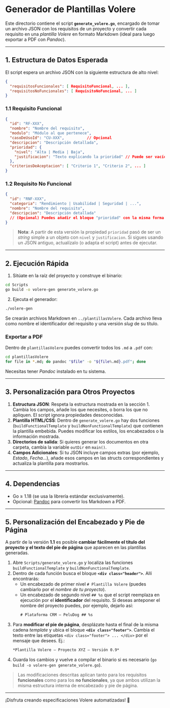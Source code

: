 # Generador de Plantillas Volere

Este directorio contiene el script **`generate_volere.go`**, encargado de tomar un archivo JSON con los requisitos de un proyecto y convertir cada requisito en una _plantilla Volere_ en formato Markdown (ideal para luego exportar a PDF con _Pandoc_).

---

## 1. Estructura de Datos Esperada

El script espera un archivo JSON con la siguiente estructura de alto nivel:

```json
{
  "requisitosFuncionales": [ RequisitoFuncional, ... ],
  "requisitosNoFuncionales": [ RequisitoNoFuncional, ... ]
}
```

### 1.1 Requisito Funcional

```json
{
  "id": "RF-XXX",
  "nombre": "Nombre del requisito",
  "modulo": "Módulo al que pertenece",
  "casoDeUsoId": "CU-XXX",          // Opcional
  "descripcion": "Descripción detallada",
  "prioridad": {
    "nivel": "Alta | Media | Baja",
    "justificacion": "Texto explicando la prioridad" // Puede ser vacío
  },
  "criteriosDeAceptacion": [ "Criterio 1", "Criterio 2", ... ]
}
```

### 1.2 Requisito No Funcional

```json
{
  "id": "RNF-XXX",
  "categoria": "Rendimiento | Usabilidad | Seguridad | ...",
  "nombre": "Nombre del requisito",
  "descripcion": "Descripción detallada"
  // (Opcional) Puedes añadir el bloque "prioridad" con la misma forma que arriba
}
```

> **Nota**: A partir de esta versión la propiedad `prioridad` pasó de ser un _string_ simple a un objeto con `nivel` y `justificacion`. Si sigues usando un JSON antiguo, actualízalo (o adapta el script) antes de ejecutar.

---

## 2. Ejecución Rápida

1. Sitúate en la raíz del proyecto y construye el binario:

```bash
cd Scripts
go build -o volere-gen generate_volere.go
```

2. Ejecuta el generador:

```bash
./volere-gen
```

Se crearán archivos Markdown en `../plantillasVolere`. Cada archivo lleva como nombre el identificador del requisito y una versión _slug_ de su título.

### Exportar a PDF

Dentro de `plantillasVolere` puedes convertir todos los `.md` a `.pdf` con:

```bash
cd plantillasVolere
for file in *.md; do pandoc "$file" -o "${file%.md}.pdf"; done
```

Necesitas tener _Pandoc_ instalado en tu sistema.

---

## 3. Personalización para Otros Proyectos

1. **Estructura JSON**: Respeta la estructura mostrada en la sección 1. Cambia los campos, añade los que necesites, o borra los que no apliquen. El script ignora propiedades desconocidas.
2. **Plantilla HTML/CSS**: Dentro de `generate_volere.go` hay dos funciones (`buildFunctionalTemplate` y `buildNonFunctionalTemplate`) que contienen la plantilla embebida. Puedes modificar los estilos, los encabezados o la información mostrada.
3. **Directorios de salida**: Si quieres generar los documentos en otra carpeta, cambia la variable `outDir` en `main()`.
4. **Campos Adicionales**: Si tu JSON incluye campos extras (por ejemplo, _Estado_, _Fecha_...), añade esos campos en las structs correspondientes y actualiza la plantilla para mostrarlos.

---

## 4. Dependencias

- Go ≥ 1.18 (se usa la librería estándar exclusivamente).
- Opcional: [Pandoc](https://pandoc.org/) para convertir los Markdown a PDF.

---

## 5. Personalización del Encabezado y Pie de Página

A partir de la versión **1.1** es posible **cambiar fácilmente el título del proyecto y el texto del pie de página** que aparecen en las plantillas generadas.

1. Abre `Scripts/generate_volere.go` y localiza las funciones `buildFunctionalTemplate` y `buildNonFunctionalTemplate`.
2. Dentro de cada función busca el bloque **`<div class="header">`**. Allí encontrarás:
   - Un encabezado de primer nivel `# Plantilla Volere` (puedes cambiarlo por el _nombre de tu proyecto_).
   - Un encabezado de segundo nivel `## %s` que el script reemplaza en ejecución por el **identificador** del requisito. Si deseas anteponer el nombre del proyecto puedes, por ejemplo, dejarlo así:
     ```html
     # Plataforma CRM – PeluDog ## %s
     ```
3. Para **modificar el pie de página**, desplázate hasta el final de la misma cadena _template_ y ubica el bloque **`<div class="footer">`**. Cambia el texto entre las etiquetas `<div class="footer"> ... </div>` por el mensaje que desees. Ej.:
   ```html
   *Plantilla Volere – Proyecto XYZ – Versión 0.9*
   ```
4. Guarda los cambios y vuelve a compilar el binario si es necesario (`go build -o volere-gen generate_volere.go`).

> Las modificaciones descritas aplican tanto para los requisitos **funcionales** como para los **no funcionales**, ya que ambos utilizan la misma estructura interna de encabezado y pie de página.

---

¡Disfruta creando especificaciones Volere automatizadas! 🎉
